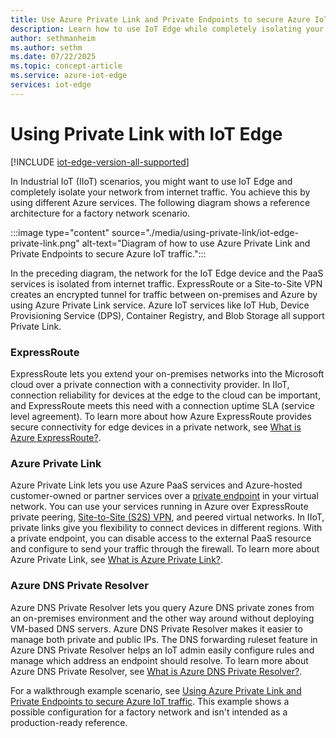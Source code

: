```yaml
---
title: Use Azure Private Link and Private Endpoints to secure Azure IoT traffic - Azure IoT Edge
description: Learn how to use IoT Edge while completely isolating your network from the internet traffic using various Azure services such as Azure ExpressRoute, Private Link, and DNS Private Resolver
author: sethmanheim
ms.author: sethm
ms.date: 07/22/2025
ms.topic: concept-article
ms.service: azure-iot-edge
services: iot-edge
---
```


# Using Private Link with IoT Edge

[!INCLUDE [iot-edge-version-all-supported](includes/iot-edge-version-all-supported.md)]

In Industrial IoT (IIoT) scenarios, you might want to use IoT Edge and completely isolate your network from internet traffic. You achieve this by using different Azure services. The following diagram shows a reference architecture for a factory network scenario.

:::image type="content" source="./media/using-private-link/iot-edge-private-link.png" alt-text="Diagram of how to use Azure Private Link and Private Endpoints to secure Azure IoT traffic.":::

In the preceding diagram, the network for the IoT Edge device and the PaaS services is isolated from internet traffic. ExpressRoute or a Site-to-Site VPN creates an encrypted tunnel for traffic between on-premises and Azure by using Azure Private Link service. Azure IoT services like IoT Hub, Device Provisioning Service (DPS), Container Registry, and Blob Storage all support Private Link.

### ExpressRoute

ExpressRoute lets you extend your on-premises networks into the Microsoft cloud over a private connection with a connectivity provider. In IIoT, connection reliability for devices at the edge to the cloud can be important, and ExpressRoute meets this need with a connection uptime SLA (service level agreement). To learn more about how Azure ExpressRoute provides secure connectivity for edge devices in a private network, see [What is Azure ExpressRoute?](../expressroute/expressroute-introduction.md).

### Azure Private Link

Azure Private Link lets you use Azure PaaS services and Azure-hosted customer-owned or partner services over a [private endpoint](../private-link/private-endpoint-overview.md) in your virtual network. You can use your services running in Azure over ExpressRoute private peering, [Site-to-Site (S2S) VPN](../vpn-gateway/tutorial-site-to-site-portal.md), and peered virtual networks. In IIoT, private links give you flexibility to connect devices in different regions. With a private endpoint, you can disable access to the external PaaS resource and configure to send your traffic through the firewall. To learn more about Azure Private Link, see [What is Azure Private Link?](../private-link/private-link-overview.md).

### Azure DNS Private Resolver

Azure DNS Private Resolver lets you query Azure DNS private zones from an on-premises environment and the other way around without deploying VM-based DNS servers. Azure DNS Private Resolver makes it easier to manage both private and public IPs. The DNS forwarding ruleset feature in Azure DNS Private Resolver helps an IoT admin easily configure rules and manage which address an endpoint should resolve. To learn more about Azure DNS Private Resolver, see [What is Azure DNS Private Resolver?](../dns/dns-private-resolver-overview.md).

For a walkthrough example scenario, see [Using Azure Private Link and Private Endpoints to secure Azure IoT traffic](https://kevinsaye.wordpress.com/2020/09/30/using-azure-private-link-and-private-endpoints-to-secure-azure-iot-traffic/). This example shows a possible configuration for a factory network and isn't intended as a production-ready reference.
